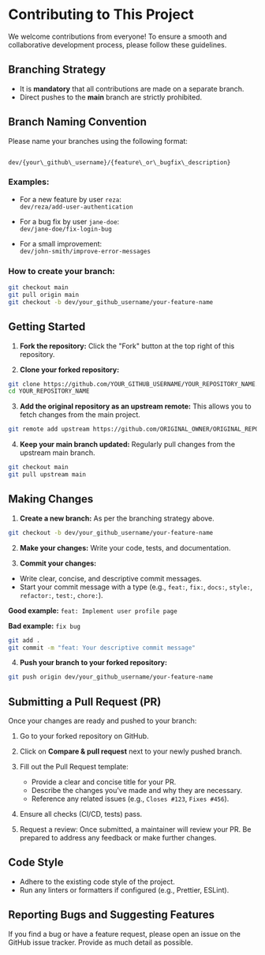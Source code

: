 
# Contributing to This Project

We welcome contributions from everyone! To ensure a smooth and collaborative development process, please follow these guidelines.

## Branching Strategy

- It is **mandatory** that all contributions are made on a separate branch.  
- Direct pushes to the **main** branch are strictly prohibited.

## Branch Naming Convention

Please name your branches using the following format:

```

dev/{your\_github\_username}/{feature\_or\_bugfix\_description}

````

### Examples:

- For a new feature by user `reza`:  
  `dev/reza/add-user-authentication`

- For a bug fix by user `jane-doe`:  
  `dev/jane-doe/fix-login-bug`

- For a small improvement:  
  `dev/john-smith/improve-error-messages`

### How to create your branch:

```bash
git checkout main
git pull origin main
git checkout -b dev/your_github_username/your-feature-name
````

## Getting Started

1. **Fork the repository:**
   Click the "Fork" button at the top right of this repository.

2. **Clone your forked repository:**

```bash
git clone https://github.com/YOUR_GITHUB_USERNAME/YOUR_REPOSITORY_NAME.git
cd YOUR_REPOSITORY_NAME
```

3. **Add the original repository as an upstream remote:**
   This allows you to fetch changes from the main project.

```bash
git remote add upstream https://github.com/ORIGINAL_OWNER/ORIGINAL_REPOSITORY_NAME.git
```

4. **Keep your main branch updated:**
   Regularly pull changes from the upstream main branch.

```bash
git checkout main
git pull upstream main
```

## Making Changes

1. **Create a new branch:** As per the branching strategy above.

```bash
git checkout -b dev/your_github_username/your-feature-name
```

2. **Make your changes:**
   Write your code, tests, and documentation.

3. **Commit your changes:**

* Write clear, concise, and descriptive commit messages.
* Start your commit message with a type (e.g., `feat:`, `fix:`, `docs:`, `style:`, `refactor:`, `test:`, `chore:`).

**Good example:**
`feat: Implement user profile page`

**Bad example:**
`fix bug`

```bash
git add .
git commit -m "feat: Your descriptive commit message"
```

4. **Push your branch to your forked repository:**

```bash
git push origin dev/your_github_username/your-feature-name
```

## Submitting a Pull Request (PR)

Once your changes are ready and pushed to your branch:

1. Go to your forked repository on GitHub.
2. Click on **Compare & pull request** next to your newly pushed branch.
3. Fill out the Pull Request template:

   * Provide a clear and concise title for your PR.
   * Describe the changes you've made and why they are necessary.
   * Reference any related issues (e.g., `Closes #123`, `Fixes #456`).
4. Ensure all checks (CI/CD, tests) pass.
5. Request a review: Once submitted, a maintainer will review your PR. Be prepared to address any feedback or make further changes.

## Code Style

* Adhere to the existing code style of the project.
* Run any linters or formatters if configured (e.g., Prettier, ESLint).

## Reporting Bugs and Suggesting Features

If you find a bug or have a feature request, please open an issue on the GitHub issue tracker. Provide as much detail as possible.

